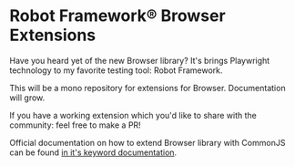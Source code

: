 

# Robot Framework® Browser Extensions

Have you heard yet of the new Browser library? It's brings Playwright technology to my favorite testing tool: Robot Framework.

This will be a mono repository for extensions for Browser. Documentation will grow. 

If you have a working extension which you'd like to share with the community: feel free to make a PR!


Official documentation on how to extend Browser library with CommonJS can be found [in it's keyword documentation](https://marketsquare.github.io/robotframework-browser/Browser.html#Extending%20Browser%20library%20with%20a%20JavaScript%20module).
